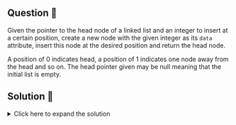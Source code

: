 ## Question 🤔
Given the pointer to the head node of a linked list and an integer to insert at a certain position, create a new 
node with the given integer as its `data` attribute, insert this node at the desired position and return the head node.

A position of 0 indicates head, a position of 1 indicates one node away from the head and so on. The head pointer 
given may be null meaning that the initial list is empty.

## Solution 🙋
<details>
  <summary>Click here to expand the solution</summary>

> ***NOTE***: Anyone curious to learn about LinkedLists from scratch [here is a good article](https://medium.com/@prabhash.code/java-collections-under-the-hood-linkedlist-e01-8444a0bb4544) which explain the implementation of the `java.util.LinkedList`.

1. Create a `newNode` with given data.
2. Iterate the Linked list up to position-1(just before) node.
3. Point the `next` pointer of the `newNode` to the next of current node.
4. Finally, Point the next pointer of current node to the `newNode`.

</details>

[//]: # (adding additional margin from bottom)
<br>
<br>
<br>
<br>

